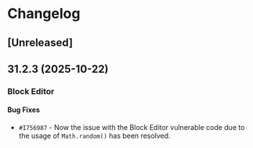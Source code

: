 # Changelog

## [Unreleased]

## 31.2.3 (2025-10-22)

### Block Editor

#### Bug Fixes

- `#I756987` - Now the issue with the Block Editor vulnerable code due to the usage of `Math.random()` has been resolved.